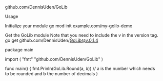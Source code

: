github.com/DennisUden/GoLib

Usage

Initialize your module
go mod init example.com/my-golib-demo

Get the GoLib module
Note that you need to include the v in the version tag.
go get github.com/DennisUden/GoLib@v.0.1.4

package main

import (
    "fmt"
    "github.com/DennisUden/GoLib"
)

func main() {
    fmt.Prinln(GoLib.Round(a, b)) // a is the number which needs to be rounded and b the number of decimals
}
